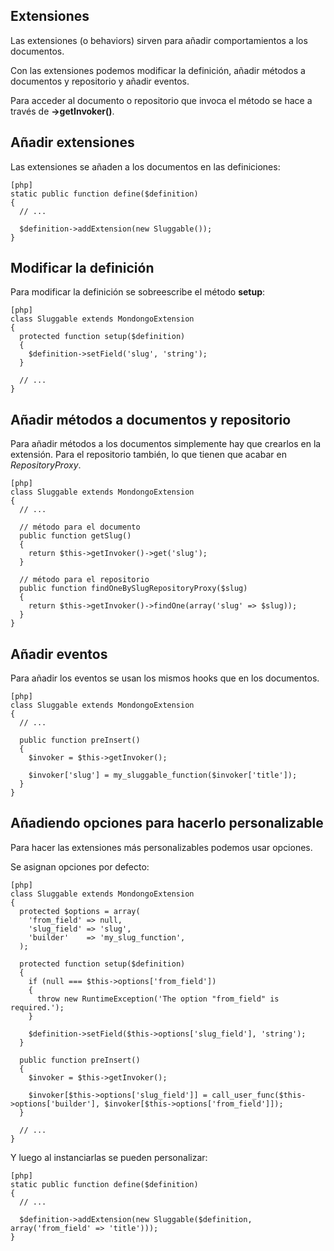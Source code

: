 Extensiones
-----------

Las extensiones (o behaviors) sirven para añadir comportamientos a los
documentos.

Con las extensiones podemos modificar la definición, añadir métodos a
documentos y repositorio y añadir eventos.

Para acceder al documento o repositorio que invoca el método se hace a través
de **->getInvoker()**.

Añadir extensiones
------------------

Las extensiones se añaden a los documentos en las definiciones:

    [php]
    static public function define($definition)
    {
      // ...

      $definition->addExtension(new Sluggable());
    }

Modificar la definición
-----------------------

Para modificar la definición se sobreescribe el método **setup**:

    [php]
    class Sluggable extends MondongoExtension
    {
      protected function setup($definition)
      {
        $definition->setField('slug', 'string');
      }

      // ...
    }

Añadir métodos a documentos y repositorio
-----------------------------------------

Para añadir métodos a los documentos simplemente hay que crearlos en la
extensión. Para el repositorio también, lo que tienen que acabar en
*RepositoryProxy*.

    [php]
    class Sluggable extends MondongoExtension
    {
      // ...

      // método para el documento
      public function getSlug()
      {
        return $this->getInvoker()->get('slug');
      }

      // método para el repositorio
      public function findOneBySlugRepositoryProxy($slug)
      {
        return $this->getInvoker()->findOne(array('slug' => $slug));
      }
    }

Añadir eventos
--------------

Para añadir los eventos se usan los mismos hooks que en los documentos.

    [php]
    class Sluggable extends MondongoExtension
    {
      // ...

      public function preInsert()
      {
        $invoker = $this->getInvoker();

        $invoker['slug'] = my_sluggable_function($invoker['title']);
      }
    }

Añadiendo opciones para hacerlo personalizable
----------------------------------------------

Para hacer las extensiones más personalizables podemos usar opciones.

Se asignan opciones por defecto:

    [php]
    class Sluggable extends MondongoExtension
    {
      protected $options = array(
        'from_field' => null,
        'slug_field' => 'slug',
        'builder'    => 'my_slug_function',
      );

      protected function setup($definition)
      {
        if (null === $this->options['from_field'])
        {
          throw new RuntimeException('The option "from_field" is required.');
        }

        $definition->setField($this->options['slug_field'], 'string');
      }

      public function preInsert()
      {
        $invoker = $this->getInvoker();

        $invoker[$this->options['slug_field']] = call_user_func($this->options['builder'], $invoker[$this->options['from_field']]);
      }

      // ...
    }

Y luego al instanciarlas se pueden personalizar:

    [php]
    static public function define($definition)
    {
      // ...

      $definition->addExtension(new Sluggable($definition, array('from_field' => 'title')));
    }
